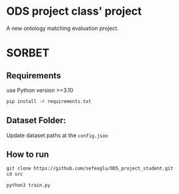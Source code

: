 # ODS project class' project
A new ontology matching evaluation project.

# SORBET

## Requirements
use Python version >=3.10
```xml
pip install -r requirements.txt
```
## Dataset Folder:
Update dataset paths at the ```config.json```

## How to run
```xml
git clone https://github.com/sefeoglu/ODS_project_student.git
cd src
```
```python
python3 train.py

```